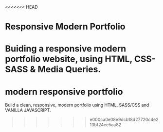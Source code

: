 <<<<<<< HEAD
# Responsive Modern Portfolio
Buiding a responsive modern portfolio website, using HTML, CSS-SASS & Media Queries.
=======
# modern responsive portfolio
Build a clean, responsive, modern portfolio using HTML, SASS/CSS and VANILLA JAVASCRIPT.
>>>>>>> e000ca0e08e9dcb18d27720c4e213bf24ee5aa82
